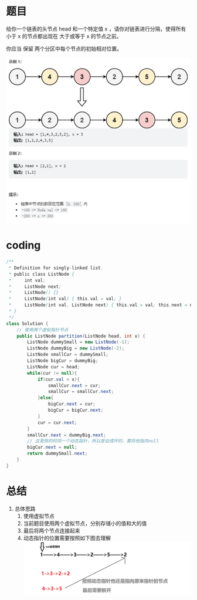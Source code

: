# 题目

给你一个链表的头节点 head 和一个特定值 x ，请你对链表进行分隔，使得所有 小于 x 的节点都出现在 大于或等于 x 的节点之前。

你应当 保留 两个分区中每个节点的初始相对位置。

![](../img/2023-01-08-16-40-45.png)

# coding
```java
/**
 * Definition for singly-linked list.
 * public class ListNode {
 *     int val;
 *     ListNode next;
 *     ListNode() {}
 *     ListNode(int val) { this.val = val; }
 *     ListNode(int val, ListNode next) { this.val = val; this.next = next; }
 * }
 */
class Solution {
    // 使用两个虚拟指针节点
    public ListNode partition(ListNode head, int x) {
        ListNode dummySmall = new ListNode(-1);
        ListNode dummyBig = new ListNode(-2);
        ListNode smallCur = dummySmall;
        ListNode bigCur = dummyBig;
        ListNode cur = head;
        while(cur != null){
            if(cur.val < x){
                smallCur.next = cur;
                smallCur = smallCur.next;
            }else{
                bigCur.next = cur;
                bigCur = bigCur.next;
            }
            cur = cur.next;
        }
        smallCur.next = dummyBig.next;
        // 这里用的时同一个动态指针，所以是会成环的，要将他指向null
        bigCur.next = null;
        return dummySmall.next;
    }
}
```


# 总结
1. 总体思路
   1. 使用虚拟节点
   2. 当前题目使用两个虚拟节点，分别存储小的值和大的值
   3. 最后将两个节点连接起来
   4. 动态指针的位置需要按照如下图去理解
   ![](../img/2023-01-08-16-47-43.png)